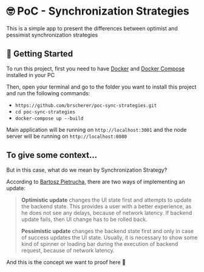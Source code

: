 # 🤓 PoC - Synchronization Strategies

This is a simple app to present the differences between optimist and pessimist synchronization strategies

## 🚀 Getting Started

To run this project, first you need to have [Docker](https://docs.docker.com/install/) and [Docker Compose](https://docs.docker.com/compose/install/) installed in your PC

Then, open your terminal and go to the folder you want to install this project and run the following commands:

- `https://github.com/brscherer/poc-sync-strategies.git`
- `cd poc-sync-strategies`
- `docker-compose up --build`

Main application will be running on `http://localhost:3001` and the node server will be running on `http://localhost:8080`

## To give some context...

But in this case, what do we mean by Synchronization Strategy?

According to [Bartosz Pietrucha](https://angular-academy.com/angular-architecture-best-practices/), there are two ways of implementing an update:

> **Optimistic update** changes the UI state first and attempts to update the backend state. This provides a user with a better experience, as he does not see any delays, because of network latency. If backend update fails, then UI change has to be rolled back.
>
> **Pessimistic update** changes the backend state first and only in case of success updates the UI state. Usually, it is necessary to show some kind of spinner or loading bar during the execution of backend request, because of network latency.

And this is the concept we want to proof here 🤘
